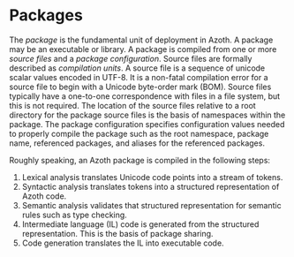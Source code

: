 # Packages

The *package* is the fundamental unit of deployment in Azoth. A package may be an executable or
library. A package is compiled from one or more *source files* and a *package configuration*. Source
files are formally described as *compilation units*. A source file is a sequence of unicode scalar
values encoded in UTF-8. It is a non-fatal compilation error for a source file to begin with a
Unicode byte-order mark (BOM). Source files typically have a one-to-one correspondence with files in
a file system, but this is not required. The location of the source files relative to a root
directory for the package source files is the basis of namespaces within the package. The package
configuration specifies configuration values needed to properly compile the package such as the root
namespace, package name, referenced packages, and aliases for the referenced packages.

Roughly speaking, an Azoth package is compiled in the following steps:

1. Lexical analysis translates Unicode code points into a stream of tokens.
2. Syntactic analysis translates tokens into a structured representation of Azoth code.
3. Semantic analysis validates that structured representation for semantic rules such as type
   checking.
4. Intermediate language (IL) code is generated from the structured representation. This is the
   basis of package sharing.
5. Code generation translates the IL into executable code.
